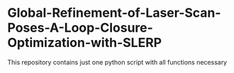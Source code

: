 # Global-Refinement-of-Laser-Scan-Poses-A-Loop-Closure-Optimization-with-SLERP
This repository contains just one python script with all functions necessary
